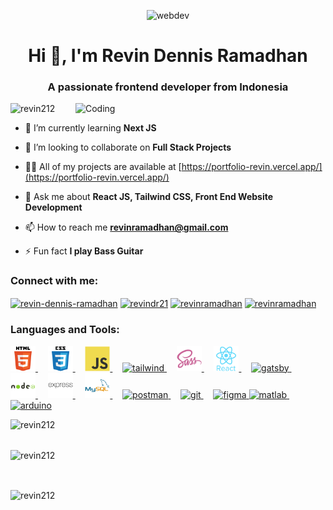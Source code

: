 <p align="center">
<img src="https://www.wingstechsolutions.com/wp-content/uploads/2022/03/full-stack-development.gif" alt="webdev" />
</p>
<h1 align="center">Hi 👋, I'm Revin Dennis Ramadhan</h1>
<h3 align="center">A passionate frontend developer from Indonesia</h3>
<img align="right" alt="Coding" width="400" src="https://media.tenor.com/2uyENRmiUt0AAAAC/coding.gif" alt="coding" />

<p align="left"> <img src="https://komarev.com/ghpvc/?username=revin212&label=Profile%20views&color=0e75b6&style=flat" alt="revin212" /> </p>

- 🌱 I’m currently learning **Next JS**

- 👯 I’m looking to collaborate on **Full Stack Projects**

- 👨‍💻 All of my projects are available at [https://portfolio-revin.vercel.app/](https://portfolio-revin.vercel.app/)

- 💬 Ask me about **React JS, Tailwind CSS, Front End Website Development**

- 📫 How to reach me **revinramadhan@gmail.com**

- ⚡ Fun fact **I play Bass Guitar**

<h3 align="left">Connect with me:</h3>
<p align="left">
<a href="https://linkedin.com/in/revin-dennis-ramadhan" target="blank"><img align="center" src="https://raw.githubusercontent.com/rahuldkjain/github-profile-readme-generator/master/src/images/icons/Social/linked-in-alt.svg" alt="revin-dennis-ramadhan" height="30" width="40" /></a>
<a href="https://instagram.com/revindr21" target="blank"><img align="center" src="https://raw.githubusercontent.com/rahuldkjain/github-profile-readme-generator/master/src/images/icons/Social/instagram.svg" alt="revindr21" height="30" width="40" /></a>
<a href="https://www.leetcode.com/revinramadhan" target="blank"><img align="center" src="https://raw.githubusercontent.com/rahuldkjain/github-profile-readme-generator/master/src/images/icons/Social/leet-code.svg" alt="revinramadhan" height="30" width="40" /></a>
<a href="https://www.frontendmentor.io/profile/revin212" target="blank"><img align="center" src="https://res.cloudinary.com/practicaldev/image/fetch/s--U6E1tTP8--/c_fill,f_auto,fl_progressive,h_320,q_auto,w_320/https://dev-to-uploads.s3.amazonaws.com/uploads/organization/profile_image/1390/f6c7428b-c890-4c97-a586-352a887caad6.png" alt="revinramadhan" height="40" width="40" /></a>
</p>

<h3 align="left">Languages and Tools:</h3>
<p align="left"> <a href="https://www.w3.org/html/" target="_blank" rel="noreferrer"> <img src="https://raw.githubusercontent.com/devicons/devicon/master/icons/html5/html5-original-wordmark.svg" alt="html5" width="40" height="40"/> </a> &nbsp;   &nbsp; <a href="https://www.w3schools.com/css/" target="_blank" rel="noreferrer"> <img src="https://raw.githubusercontent.com/devicons/devicon/master/icons/css3/css3-original-wordmark.svg" alt="css3" width="40" height="40"/> </a> &nbsp;   &nbsp; <a href="https://developer.mozilla.org/en-US/docs/Web/JavaScript" target="_blank" rel="noreferrer"> <img src="https://raw.githubusercontent.com/devicons/devicon/master/icons/javascript/javascript-original.svg" alt="javascript" width="40" height="40"/> </a> &nbsp;   &nbsp; <a href="https://tailwindcss.com/" target="_blank" rel="noreferrer"> <img src="https://www.vectorlogo.zone/logos/tailwindcss/tailwindcss-icon.svg" alt="tailwind" width="40" height="40"/> </a> &nbsp;   &nbsp; <a href="https://sass-lang.com" target="_blank" rel="noreferrer"> <img src="https://raw.githubusercontent.com/devicons/devicon/master/icons/sass/sass-original.svg" alt="sass" width="40" height="40"/> </a> &nbsp;   &nbsp; <a href="https://reactjs.org/" target="_blank" rel="noreferrer"> <img src="https://raw.githubusercontent.com/devicons/devicon/master/icons/react/react-original-wordmark.svg" alt="react" width="40" height="40"/> </a> &nbsp;   &nbsp;  <a href="https://www.gatsbyjs.com/" target="_blank" rel="noreferrer"> <img src="https://www.vectorlogo.zone/logos/gatsbyjs/gatsbyjs-icon.svg" alt="gatsby" width="40" height="40"/> </a> &nbsp;   &nbsp;  <a href="https://nodejs.org" target="_blank" rel="noreferrer"> <img src="https://raw.githubusercontent.com/devicons/devicon/master/icons/nodejs/nodejs-original-wordmark.svg" alt="nodejs" width="40" height="40"/> </a> &nbsp;   &nbsp; <a href="https://expressjs.com" target="_blank" rel="noreferrer"> <img src="https://raw.githubusercontent.com/devicons/devicon/master/icons/express/express-original-wordmark.svg" alt="express" width="40" height="40"/> </a> &nbsp;   &nbsp; <a href="https://www.mysql.com/" target="_blank" rel="noreferrer"> <img src="https://raw.githubusercontent.com/devicons/devicon/master/icons/mysql/mysql-original-wordmark.svg" alt="mysql" width="40" height="40"/> </a> &nbsp;   &nbsp; <a href="https://postman.com" target="_blank" rel="noreferrer"> <img src="https://www.vectorlogo.zone/logos/getpostman/getpostman-icon.svg" alt="postman" width="40" height="40"/> </a> &nbsp;   &nbsp; <a href="https://git-scm.com/" target="_blank" rel="noreferrer"> <img src="https://www.vectorlogo.zone/logos/git-scm/git-scm-icon.svg" alt="git" width="40" height="40"/> </a> &nbsp;   &nbsp; <a href="https://www.figma.com/" target="_blank" rel="noreferrer"> <img src="https://www.vectorlogo.zone/logos/figma/figma-icon.svg" alt="figma" width="40" height="40"/> </a>  <a href="https://www.mathworks.com/" target="_blank" rel="noreferrer"> <img src="https://upload.wikimedia.org/wikipedia/commons/2/21/Matlab_Logo.png" alt="matlab" width="40" height="40"/> </a> &nbsp;   &nbsp; <a href="https://www.arduino.cc/" target="_blank" rel="noreferrer"> <img src="https://cdn.worldvectorlogo.com/logos/arduino-1.svg" alt="arduino" width="40" height="40"/> </a> </p>

<p><img align="left" src="https://github-readme-stats.vercel.app/api/top-langs?username=revin212&show_icons=true&locale=en&layout=compact" alt="revin212" /></p><br/>

<br/>

<p><img align="center" src="https://github-readme-stats.vercel.app/api?username=revin212&show_icons=true&locale=en" alt="revin212" /></p>

<br/>

<p><img align="center" src="https://github-readme-streak-stats.herokuapp.com/?user=revin212&" alt="revin212" /></p>

